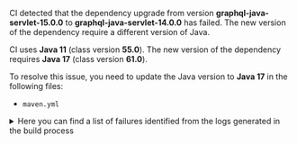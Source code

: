 CI detected that the dependency upgrade from version **graphql-java-servlet-15.0.0** to **graphql-java-servlet-14.0.0** has failed. 
The new version of the dependency require a different version of Java. 

CI uses **Java 11** (class version **55.0**). The new version of the dependency requires **Java 17** (class version **61.0**). 

To resolve this issue, you need to update the Java version to **Java 17** in the following files: 
- `maven.yml`

<details>
<summary>Here you can find a list of failures identified from the logs generated in the build process</summary>

*    > [ERROR] /dropwizard-graphql/graphql-core/src/main/java/com/smoketurner/dropwizard/graphql/GraphQLBundle.java:[19,35] cannot access graphql.kickstart.execution.GraphQLQueryInvoker<br>  bad class file: /root/.m2/repository/com/graphql-java-kickstart/graphql-java-kickstart/15.0.0/graphql-java-kickstart-15.0.0.jar(/graphql/kickstart/execution/GraphQLQueryInvoker.class)<br>    class file has wrong version 61.0, should be 55.0<br>    Please remove or make sure it appears in the correct subdirectory of the classpath. 

*    > [ERROR] /dropwizard-graphql/graphql-core/src/main/java/com/smoketurner/dropwizard/graphql/GraphQLBundle.java:[46,9] cannot find symbol<br>  symbol:   variable GraphQLQueryInvoker<br>  location: class com.smoketurner.dropwizard.graphql.GraphQLBundle<C> 

*    > [ERROR] /dropwizard-graphql/graphql-core/src/main/java/com/smoketurner/dropwizard/graphql/GraphQLBundle.java:[51,36] cannot access graphql.kickstart.servlet.GraphQLConfiguration<br>  bad class file: /root/.m2/repository/com/graphql-java-kickstart/graphql-java-servlet/15.0.0/graphql-java-servlet-15.0.0.jar(/graphql/kickstart/servlet/GraphQLConfiguration.class)<br>    class file has wrong version 61.0, should be 55.0<br>    Please remove or make sure it appears in the correct subdirectory of the classpath. 

*    > [ERROR] /dropwizard-graphql/graphql-core/src/main/java/com/smoketurner/dropwizard/graphql/GraphQLBundle.java:[19,35] cannot access graphql.kickstart.execution.GraphQLQueryInvoker<br>[ERROR]   bad class file: /root/.m2/repository/com/graphql-java-kickstart/graphql-java-kickstart/15.0.0/graphql-java-kickstart-15.0.0.jar(/graphql/kickstart/execution/GraphQLQueryInvoker.class)<br>[ERROR]     class file has wrong version 61.0, should be 55.0<br>[ERROR]     Please remove or make sure it appears in the correct subdirectory of the classpath. 

*    > [ERROR] /dropwizard-graphql/graphql-core/src/main/java/com/smoketurner/dropwizard/graphql/GraphQLBundle.java:[46,9] cannot find symbol<br>[ERROR]   symbol:   variable GraphQLQueryInvoker<br>[ERROR]   location: class com.smoketurner.dropwizard.graphql.GraphQLBundle<C> 

*    > [ERROR] /dropwizard-graphql/graphql-core/src/main/java/com/smoketurner/dropwizard/graphql/GraphQLBundle.java:[54,40] cannot find symbol<br>  symbol:   variable GraphQLHttpServlet<br>  location: class com.smoketurner.dropwizard.graphql.GraphQLBundle<C> 

*    > [ERROR] /dropwizard-graphql/graphql-core/src/main/java/com/smoketurner/dropwizard/graphql/GraphQLBundle.java:[45,11] cannot find symbol<br>[ERROR]   symbol:   class GraphQLQueryInvoker<br>[ERROR]   location: class com.smoketurner.dropwizard.graphql.GraphQLBundle<C> 

*    > [ERROR] /dropwizard-graphql/graphql-core/src/main/java/com/smoketurner/dropwizard/graphql/GraphQLBundle.java:[51,36] cannot access graphql.kickstart.servlet.GraphQLConfiguration<br>[ERROR]   bad class file: /root/.m2/repository/com/graphql-java-kickstart/graphql-java-servlet/15.0.0/graphql-java-servlet-15.0.0.jar(/graphql/kickstart/servlet/GraphQLConfiguration.class)<br>[ERROR]     class file has wrong version 61.0, should be 55.0<br>[ERROR]     Please remove or make sure it appears in the correct subdirectory of the classpath. 

*    > [ERROR] /dropwizard-graphql/graphql-core/src/main/java/com/smoketurner/dropwizard/graphql/GraphQLBundle.java:[54,11] cannot find symbol<br>  symbol:   class GraphQLHttpServlet<br>  location: class com.smoketurner.dropwizard.graphql.GraphQLBundle<C> 

*    > [ERROR] /dropwizard-graphql/graphql-core/src/main/java/com/smoketurner/dropwizard/graphql/GraphQLBundle.java:[20,33] cannot access graphql.kickstart.servlet.GraphQLHttpServlet<br>  bad class file: /root/.m2/repository/com/graphql-java-kickstart/graphql-java-servlet/15.0.0/graphql-java-servlet-15.0.0.jar(/graphql/kickstart/servlet/GraphQLHttpServlet.class)<br>    class file has wrong version 61.0, should be 55.0<br>    Please remove or make sure it appears in the correct subdirectory of the classpath. 

*    > [ERROR] /dropwizard-graphql/graphql-core/src/main/java/com/smoketurner/dropwizard/graphql/GraphQLBundle.java:[54,11] cannot find symbol<br>[ERROR]   symbol:   class GraphQLHttpServlet<br>[ERROR]   location: class com.smoketurner.dropwizard.graphql.GraphQLBundle<C> 

*    > [ERROR] /dropwizard-graphql/graphql-core/src/main/java/com/smoketurner/dropwizard/graphql/GraphQLBundle.java:[45,11] cannot find symbol<br>  symbol:   class GraphQLQueryInvoker<br>  location: class com.smoketurner.dropwizard.graphql.GraphQLBundle<C> 

*    > [ERROR] /dropwizard-graphql/graphql-core/src/main/java/com/smoketurner/dropwizard/graphql/GraphQLBundle.java:[20,33] cannot access graphql.kickstart.servlet.GraphQLHttpServlet<br>[ERROR]   bad class file: /root/.m2/repository/com/graphql-java-kickstart/graphql-java-servlet/15.0.0/graphql-java-servlet-15.0.0.jar(/graphql/kickstart/servlet/GraphQLHttpServlet.class)<br>[ERROR]     class file has wrong version 61.0, should be 55.0<br>[ERROR]     Please remove or make sure it appears in the correct subdirectory of the classpath. 

*    > [ERROR] /dropwizard-graphql/graphql-core/src/main/java/com/smoketurner/dropwizard/graphql/GraphQLBundle.java:[54,40] cannot find symbol<br>[ERROR]   symbol:   variable GraphQLHttpServlet<br>[ERROR]   location: class com.smoketurner.dropwizard.graphql.GraphQLBundle<C> 

</details>
